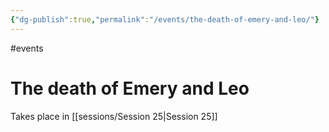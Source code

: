 ```yaml
---
{"dg-publish":true,"permalink":"/events/the-death-of-emery-and-leo/"}
---
```


#events
# The death of Emery and Leo

Takes place in [[sessions/Session 25\|Session 25]]